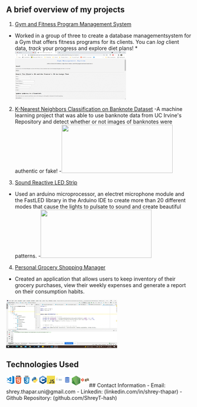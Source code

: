 ## A brief overview of my projects

1. [Gym and Fitness Program Management System](https://www.students.cs.ubc.ca/~tshrey/CPSC304Project_project_f3v2b_j8f2b_l0d9/)

* Worked in a group of three to create a database managementsystem for a Gym that offers fitness programs for its
clients. You can *log* client data, *track* your progress and explore diet plans!
 *<img src = "https://raw.githubusercontent.com/ShreyT-hash/hello-world/main/media-src/DBMS%20recording.gif" width = "300" height = "130" />

2. [K-Nearest Neighbors Classification on Banknote Dataset](https://shreyt-hash.github.io/DSCI-100-KNN-Classification/)
 -A machine learning project that was able to use banknote data from UC Irvine's Repository and detect whether or not images of banknotes were authentic or fake! 
  -<img src = "https://raw.githubusercontent.com/ShreyT-hash/hello-world/main/media-src/DSCI%20recording.gif" width = "300" height = "130"/>


3. [Sound Reactive LED Strip](https://github.com/ShreyT-hash/DIY-LED-Visualizer)
- Used an arduino microprocessor, an electret microphone module and the FastLED library in the Arduino IDE to
create more than 20 different modes that cause the lights to pulsate to sound and create beautiful patterns.
      -<img src = "https://j.gifs.com/XQQNll.gif" width = "300" height = "130"/>


4. [Personal Grocery Shopping Manager](https://github.com/ShreyT-hash/Grocery-Tracker)

- Created an application that allows users to keep inventory of their grocery purchases, view their weekly expenses and
generate a report on their consumption habits.

<img src = "https://raw.githubusercontent.com/ShreyT-hash/hello-world/main/media-src/grocery%20recording.gif" width = "300" height = "130"/>


## Technologies Used 
<img align="left" alt="Visual Studio Code" width="22px" src="https://raw.githubusercontent.com/github/explore/80688e429a7d4ef2fca1e82350fe8e3517d3494d/topics/visual-studio-code/visual-studio-code.png" />
<img align="left" alt ="HTML5" width="22px" src="https://raw.githubusercontent.com/github/explore/80688e429a7d4ef2fca1e82350fe8e3517d3494d/topics/html/html.png"/>
<img align="left" alt="CSS3" width="22px" src="https://raw.githubusercontent.com/github/explore/80688e429a7d4ef2fca1e82350fe8e3517d3494d/topics/css/css.png" />
<img align="left" alt ="Python" width="22px" src="https://raw.githubusercontent.com/github/explore/80688e429a7d4ef2fca1e82350fe8e3517d3494d/topics/python/python.png"/>
<img align="left" alt ="CPP" width="22px" src="https://raw.githubusercontent.com/github/explore/80688e429a7d4ef2fca1e82350fe8e3517d3494d/topics/cpp/cpp.png"/>
<img align="left" alt="JavaScript" width="22px" src="https://raw.githubusercontent.com/github/explore/80688e429a7d4ef2fca1e82350fe8e3517d3494d/topics/javascript/javascript.png" />
<img align="left" alt="Java" width="22px" src="https://raw.githubusercontent.com/github/explore/80688e429a7d4ef2fca1e82350fe8e3517d3494d/topics/java/java.png" />
<img align="left" alt="SQL" width="22px" src="https://raw.githubusercontent.com/github/explore/80688e429a7d4ef2fca1e82350fe8e3517d3494d/topics/sql/sql.png" />
<img align="left" alt="Node.js" width="26px" src="https://raw.githubusercontent.com/github/explore/80688e429a7d4ef2fca1e82350fe8e3517d3494d/topics/nodejs/nodejs.png" />
<img align="left" alt="Git" width="22px" src="https://raw.githubusercontent.com/github/explore/80688e429a7d4ef2fca1e82350fe8e3517d3494d/topics/git/git.png" />
<br>
## Contact Information
- Email: shrey.thapar.uni@gmail.com 
- Linkedin: (linkedin.com/in/shrey-thapar)
- Github Repository: (github.com/ShreyT-hash)

